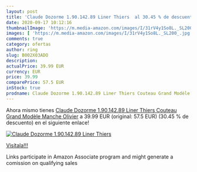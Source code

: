 ```yaml
---
layout: post
title: 'Claude Dozorme 1.90.142.89 Liner Thiers  al 30.45 % de descuento'
date: 2020-09-17 10:12:16
thumbnailImage: 'https://m.media-amazon.com/images/I/31rV4y1So8L._SL200_.jpg'
images: [ 'https://m.media-amazon.com/images/I/31rV4y1So8L._SL200_.jpg' ]
comments: true
category: ofertas
author: ring
slug: B002X03ADO
description:
actualPrice: 39.99 EUR
currency: EUR
price: 39.99
comparePrice: 57.5 EUR
inStock: true
prodname: Claude Dozorme 1.90.142.89 Liner Thiers Couteau Grand Modèle Manche Olivier
---
```


Ahora mismo tienes [Claude Dozorme 1.90.142.89 Liner Thiers Couteau Grand Modèle Manche Olivier](https://www.amazon.fr/dp/B002X03ADO/?tag=tolees0d-21) a 39.99 EUR (original: 57.5 EUR) (30.45 %  de descuento) en el siguiente enlace!

[![Claude Dozorme 1.90.142.89 Liner Thiers ](https://m.media-amazon.com/images/I/31rV4y1So8L._SL200_.jpg)](https://www.amazon.fr/dp/B002X03ADO/?tag=tolees0d-21)

[Visítala!!!](https://www.amazon.fr/dp/B002X03ADO/?tag=tolees0d-21)

Links participate in Amazon Associate program and might generate a comission on qualifying sales
